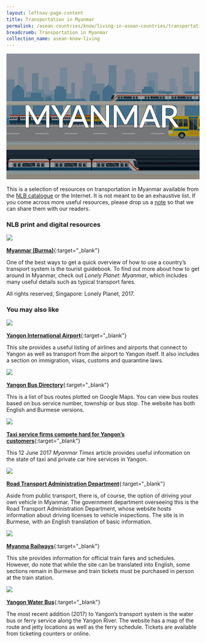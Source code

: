 ```yaml
---
layout: leftnav-page-content
title: Transportation in Myanmar
permalink: /asean-countries/know/living-in-asean-countries/transportation-in-myanmar/
breadcrumb: Transportation in Myanmar
collection_name: asean-know-living
---
```


<img src="/images/asean-living/Transportation-Myanmar.jpg" alt="Transportation Myanmar banner" style="width:800px;" />

 This is a selection of resources on transportation in Myanmar available from the [NLB catalogue](http://catalogue.nlb.gov.sg/) or the Internet.  It is not meant to be an exhaustive list. If you come across more useful resources, please drop us a [note](https://www.eyeonasia.gov.sg/contact-us/) so that we can share them with our readers.

### **NLB print and digital resources**

<img src="/images/book-covers/Myanmar-Burma-2017.png" style="width:150px;" />

[**Myanmar (Burma)**](http://eservice.nlb.gov.sg/item_holding.aspx?bid=7085951){:target="_blank"}

One of the best ways to get a quick overview of how to use a country’s transport system is the tourist guidebook. To find out more about how to get around in Myanmar, check out *Lonely Planet: Myanmar*, which includes many useful details such as typical transport fares.

All rights reserved, Singapore: Lonely Planet, 2017.

### **You may also like**

<img src="/images/resources/Article 4.jpg" style="width:180px;" />

[**Yangon International Airport**](http://yangonairport.aero/){:target="_blank"}

This site provides a useful listing of airlines and airports that connect to Yangon as well as transport from the airport to Yangon itself. It also includes a section on immigration, visas, customs and quarantine laws.

<img src="/images/resources/Article 1.jpg" style="width:180px;" />

[**Yangon Bus Directory**](http://ygnbusdirectory.com/){:target="_blank"}

This is a list of bus routes plotted on Google Maps. You can view bus routes based on bus service number, township or bus stop. The website has both English and Burmese versions.

<img src="/images/resources/Article 3.jpg" style="width:180px;" />

[**Taxi service firms compete hard for Yangon’s customers**](https://www.mmtimes.com/business/26348-taxi-service-firms-compete-hard-for-yangon-s-customers.html){:target="_blank"}

This 12 June 2017 *Myanmar Times* article provides useful information on the state of taxi and private car hire services in Yangon.

<img src="/images/resources/Article 2.jpg" style="width:180px;" />

[**Road Transport Administration Department**](http://www.myanmarrtad.com/){:target="_blank"}

Aside from public transport, there is, of course, the option of driving your own vehicle in Myanmar. The government department overseeing this is the Road Transport Administration Department, whose website hosts information about driving licenses to vehicle inspections. The site is in Burmese, with an English translation of basic information.

<img src="/images/resources/Article 4.jpg" style="width:180px;" />

[**Myanma Railways**](http://www.myanmarailways1877.com/){:target="_blank"}

This site provides information for official train fares and schedules. However, do note that while the site can be translated into English, some sections remain in Burmese and train tickets must be purchased in person at the train station.

<img src="/images/resources/Article 1.jpg" style="width:180px;" />

[**Yangon Water Bus**](http://www.yangonwaterbus.com/){:target="_blank"}

The most recent addition (2017) to Yangon’s transport system is the water bus or ferry service along the Yangon River. The website has a map of the route and jetty locations as well as the ferry schedule. Tickets are available from ticketing counters or online.